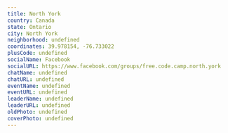 ```yaml
---
title: North York
country: Canada
state: Ontario
city: North York
neighborhood: undefined
coordinates: 39.978154, -76.733022
plusCode: undefined
socialName: Facebook
socialURL: https://www.facebook.com/groups/free.code.camp.north.york
chatName: undefined
chatURL: undefined
eventName: undefined
eventURL: undefined
leaderName: undefined
leaderURL: undefined
oldPhoto: undefined
coverPhoto: undefined
---
```


